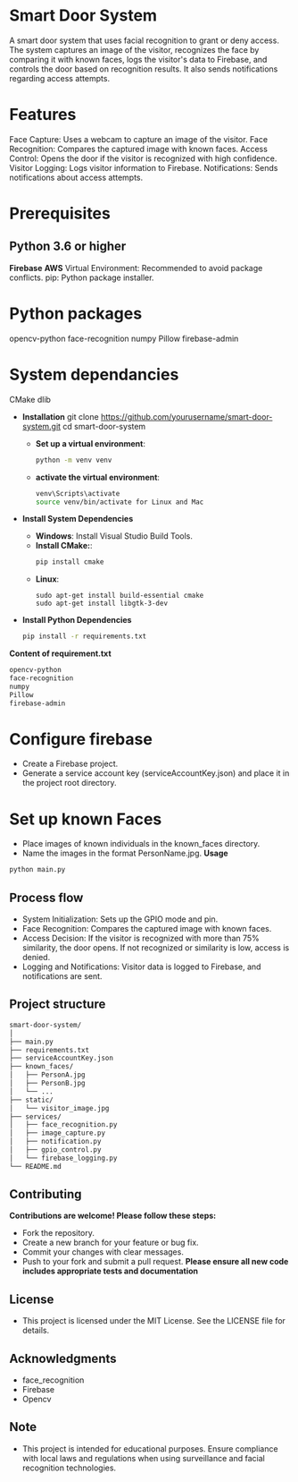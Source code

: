 # Smart Door System

A smart door system that uses facial recognition to grant or deny access. The system captures an image of the visitor, recognizes the face by comparing it with known faces, logs the visitor's data to Firebase, and controls the door based on recognition results. It also sends notifications regarding access attempts.

# Features
Face Capture: Uses a webcam to capture an image of the visitor.
Face Recognition: Compares the captured image with known faces.
Access Control: Opens the door if the visitor is recognized with high confidence.
Visitor Logging: Logs visitor information to Firebase.
Notifications: Sends notifications about access attempts.

# Prerequisites

## Python 3.6 or higher

**Firebase**
**AWS**
Virtual Environment: Recommended to avoid package conflicts.
pip: Python package installer.

# Python packages
opencv-python
face-recognition
numpy
Pillow
firebase-admin

# System dependancies
CMake
dlib

  - **Installation**
    git clone https://github.com/yourusername/smart-door-system.git
    cd smart-door-system
    - **Set up a virtual environment**:
      ```bash
      python -m venv venv
      ```
    - **activate the virtual environment**:
      ```bash
      venv\Scripts\activate
      source venv/bin/activate for Linux and Mac
      ```

- **Install System Dependencies**

  - **Windows**: Install Visual Studio Build Tools.
  - **Install CMake:**:
    ```bash
    pip install cmake
    ```
  - **Linux**:
    ```
    sudo apt-get install build-essential cmake
    sudo apt-get install libgtk-3-dev
    ```

- **Install Python Dependencies**
   ```bash
   pip install -r requirements.txt
   ```

**Content of requirement.txt**

  ```bash
opencv-python
face-recognition
numpy
Pillow
firebase-admin
  ```

# Configure firebase
- Create a Firebase project.
- Generate a service account key (serviceAccountKey.json) and place it in the project root directory.
# Set up known Faces
- Place images of known individuals in the known_faces directory.
- Name the images in the format PersonName.jpg.
**Usage**

```bash
python main.py
```

## Process flow
- System Initialization: Sets up the GPIO mode and pin.
- Face Recognition: Compares the captured image with known faces.
- Access Decision:
  If the visitor is recognized with more than 75% similarity, the door opens.
  If not recognized or similarity is low, access is denied.
- Logging and Notifications: Visitor data is logged to Firebase, and notifications are sent.

## Project structure

```bash
smart-door-system/
│
├── main.py
├── requirements.txt
├── serviceAccountKey.json
├── known_faces/
│   ├── PersonA.jpg
│   ├── PersonB.jpg
│   └── ...
├── static/
│   └── visitor_image.jpg
├── services/
│   ├── face_recognition.py
│   ├── image_capture.py
│   ├── notification.py
│   ├── gpio_control.py
│   └── firebase_logging.py
└── README.md
```
## Contributing
**Contributions are welcome! Please follow these steps:**
- Fork the repository.
- Create a new branch for your feature or bug fix.
- Commit your changes with clear messages.
- Push to your fork and submit a pull request.
**Please ensure all new code includes appropriate tests and documentation**

## License
- This project is licensed under the MIT License. See the LICENSE file for details.

## Acknowledgments
- face_recognition
- Firebase
- Opencv

## Note
- This project is intended for educational purposes. Ensure compliance with local laws and regulations when using surveillance and facial recognition technologies.
